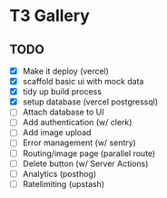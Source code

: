 # T3 Gallery

## TODO

- [x] Make it deploy (vercel)
- [x] scaffold basic ui with mock data
- [x] tidy up build process
- [x] setup database (vercel postgressql)
- [ ] Attach database to UI
- [ ] Add authentication (w/ clerk)
- [ ] Add image upload
- [ ] Error management (w/ sentry)
- [ ] Routing/image page (parallel route)
- [ ] Delete button (w/ Server Actions)
- [ ] Analytics (posthog)
- [ ] Ratelimiting (upstash)
